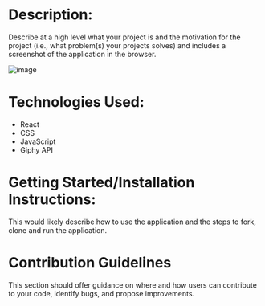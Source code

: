 #  Description:

Describe at a high level what your project is and the motivation for the project (i.e., what problem(s) your projects solves) and includes a screenshot of the application in the browser.

![image](https://user-images.githubusercontent.com/76757656/148879919-7c38aa5c-eca0-4c7a-80c9-14c1c4a3e3cd.png)


# Technologies Used:

- React
- CSS
- JavaScript
- Giphy API

#  Getting Started/Installation Instructions: 

This would likely describe how to use the application and the steps to fork, clone and run the application.

# Contribution Guidelines

This section should offer guidance on where and how users can contribute to your code, identify bugs, and propose improvements.

